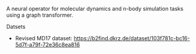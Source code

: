 A neural operator for molecular dynamics and n-body simulation tasks using a graph transformer.

Datsets
* Revised MD17 dataset: https://b2find.dkrz.de/dataset/103f781c-bc16-5d7f-a79f-72e36c8ea816